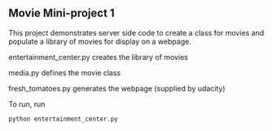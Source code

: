 Movie Mini-project 1
--------------------
This project demonstrates server side code to create a class for movies and populate a library of movies for display on a webpage.

entertainment_center.py creates the library of movies

media.py defines the movie class

fresh_tomatoes.py generates the webpage (supplied by udacity)

To run, run

    python entertainment_center.py
